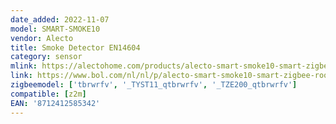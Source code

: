 ```yaml
---
date_added: 2022-11-07
model: SMART-SMOKE10
vendor: Alecto
title: Smoke Detector EN14604
category: sensor
mlink: https://alectohome.com/products/alecto-smart-smoke10-smart-zigbee-rookmelder-wit
link: https://www.bol.com/nl/nl/p/alecto-smart-smoke10-smart-zigbee-rookmelder-10-jaar-sensor-voldoet-aan-europese-norm-en14604-wit/9200000130339846/
zigbeemodel: ['tbrwrfv', '_TYST11_qtbrwrfv', '_TZE200_qtbrwrfv']
compatible: [z2m]
EAN: '8712412585342'
---
```

